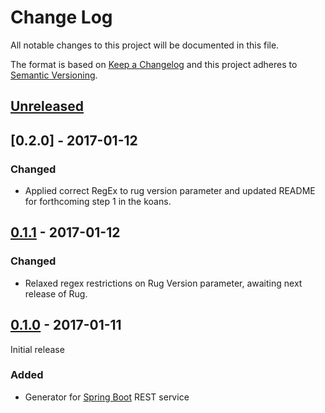 # Change Log

All notable changes to this project will be documented in this file.

The format is based on [Keep a Changelog](http://keepachangelog.com/)
and this project adheres to [Semantic Versioning](http://semver.org/).

## [Unreleased]

[Unreleased]: https://github.com/atomist-rugs/rug-koans-project/compare/0.2.0...HEAD

## [0.2.0] - 2017-01-12

[0.1.2]: https://github.com/atomist-rugs/spring-boot-rest-service/compare/0.1.1...0.2.0

### Changed

-   Applied correct RegEx to rug version parameter and updated README for forthcoming step 1 in the koans.

## [0.1.1] - 2017-01-12

[0.1.1]: https://github.com/atomist-rugs/spring-boot-rest-service/compare/0.1.0...0.1.1

### Changed

-   Relaxed regex restrictions on Rug Version parameter, awaiting next release of Rug.

## [0.1.0] - 2017-01-11

Initial release

[0.1.0]: https://github.com/atomist-rugs/spring-boot-rest-service/compare/de8f522...0.1.0

### Added

-   Generator for [Spring Boot][boot] REST service

[boot]: https://projects.spring.io/spring-boot/
